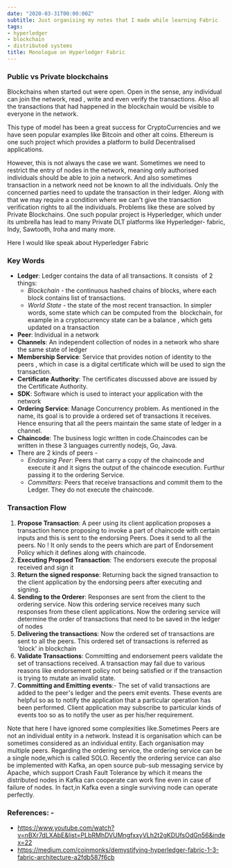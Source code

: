 ```yaml
---
date: "2020-03-31T00:00:00Z"
subtitle: Just organising my notes that I made while learning Fabric
tags:
- hyperledger
- blockchain
- distributed systems
title: Monologue on Hyperledger Fabric
---
```


### Public vs Private blockchains

Blockchains when started out were open. Open in the sense, any individual can join the network, read , write and even verify the transactions. Also all the transactions that had happened in the blockchain would be visible to everyone in the network.

This type of model has been a great success for CryptoCurrencies and we have seen popular examples like Bitcoin and other alt coins. Ethereum is one such project which provides a platform to build Decentralised applications.

However, this is not always the case we want. Sometimes we need to restrict the entry of nodes in the network, meaning only authorised individuals should be able to join a network. And also sometimes transaction in a network need not be known to all the individuals. Only the concerned parties need to update the transaction in their ledger. Along with that we may require a condition where we can't give the transaction verification rights to all the individuals. Problems like these are solved by Private Blockchains. One such popular project is Hyperledger, which under its umbrella has lead to many Private DLT platforms like Hyperledger- fabric, Indy, Sawtooth, Iroha and many more.

Here I would like speak about Hyperledger Fabric

### Key Words

- **Ledger**: Ledger contains the data of all transactions. It consists  of 2 things: 
	-  *Blockchain* - the continuous hashed chains of blocks, where each block contains list of transactions. 
	- *World State* - the state of the most recent transaction. In simpler words, some state which can be computed from the  blockchain, for example in a cryptocurrency state can be a balance , which gets updated on a transaction 
- **Peer**: Individual in a network
- **Channels**: An independent collection of nodes in a network who share the same state of ledger
- **Membership Service**: Service that provides  notion of identity to the peers , which in case is a digital certificate which will be used to sign the transaction.
- **Certificate Authority**: The certificates discussed above are issued by the Certificate Authority. 
- **SDK**: Software which is used to interact your application with the network
- **Ordering Service**: Manage Concurrency problem. As mentioned in the name, its goal is to provide a ordered set of transactions it receives. Hence ensuring that all the peers maintain the same state of ledger in a channel.
- **Chaincode**: The business logic written in code.Chaincodes can be written in these 3 languages currently nodejs, Go, Java. 
- There are 2 kinds of peers - 
	- *Endorsing Peer*: Peers that carry a copy of the chaincode and execute it and it signs the output of the chaincode execution. Furthur passing it to the ordering Service.
	- *Committers*:  Peers that receive transactions and commit them to the Ledger. They do not execute the chaincode. 

### Transaction Flow

1. **Propose Transaction**:  A peer using its client application proposes a transaction hence proposing to invoke a part of chaincode with certain inputs and this is sent to the endorsing Peers. Does it send to all the peers. No ! It only sends to the peers which are part of Endorsement Policy which it defines along with chaincode.
2. **Executing Propsed Transaction**: The endorsers execute the proposal received and sign it
3. **Return the signed response**: Returning back the signed transaction to the client application by the endorsing peers after executing and signing.
4. **Sending to the Orderer**: Responses are sent from the client to the ordering service. Now this ordering service receives many such responses from these client applications. Now the ordering service will determine the order of transactions that need to be saved in the ledger of nodes
5. **Delivering the transactions**: Now the ordered set of transactions are sent to all the peers. This ordered set of transactions  is referred as 'block' in blockchain
6. **Validate Transactions**: Committing and endorsement peers validate the set of transactions received. A transaction may fail due to various reasons like endorsement policy not being satisfied or if the transaction is trying to mutate an invalid state.
7. **Committing and Emitting events**:- The set of valid transactions are added to the peer's ledger and the peers emit events. These events are helpful so as to notify the application that a particular operation has been performed. Client application may subscribe to particular kinds of events too so as to notify the user as per his/her requirement.

Note that here I have ignored some complexities like.Sometimes Peers are not an individual entity in a network. Instead it is organisation which can be sometimes considered as an individual entity. Each organisation may multiple peers. 
Regarding the ordering service, the ordering service can be a single node,which is called SOLO.  Recently the ordering service can also be implemented with Kafka, an open source pub-sub messaging service by Apache, which support Crash Fault Tolerance by which it means the distributed nodes in Kafka can cooperate can work fine even in case of failure of nodes. In fact,in Kafka even a single surviving node can operate perfectly.
 
### References: -
- https://www.youtube.com/watch?v=nBXr7dLXAbE&list=PLbRMhDVUMngfxxyVLh2t2gKDUfsOdGn56&index=22
- https://medium.com/coinmonks/demystifying-hyperledger-fabric-1-3-fabric-architecture-a2fdb587f6cb
